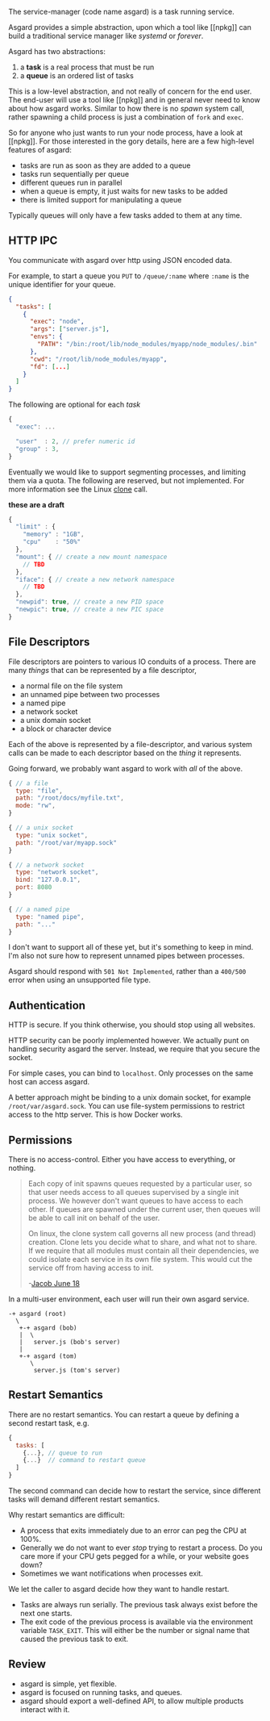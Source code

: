 The service-manager (code name asgard) is a task running service.

Asgard provides a simple abstraction, upon which a tool like [[npkg]] can build a traditional service manager like *systemd* or *forever*.

Asgard has two abstractions:

1. a **task** is a real process that must be run
2. a **queue** is an ordered list of tasks

This is a low-level abstraction, and not really of concern for the end user. The end-user will use a tool like [[npkg]] and in general never need to know about how asgard works. Similar to how there is no *spawn* system call, rather spawning a child process is just a combination of `fork` and `exec`.

So for anyone who just wants to run your node process, have a look at [[npkg]]. For those interested in the gory details, here are a few high-level features of asgard:

- tasks are run as soon as they are added to a queue
- tasks run sequentially per queue
- different queues run in parallel
- when a queue is empty, it just waits for new tasks to be added
- there is limited support for manipulating a queue

Typically queues will only have a few tasks added to them at any time.

## HTTP IPC

You communicate with asgard over http using JSON encoded data.

For example, to start a queue you `PUT` to `/queue/:name` where `:name` is the unique identifier for your queue.

```json
{
  "tasks": [
    {
      "exec": "node",
      "args": ["server.js"],
      "envs": {
        "PATH": "/bin:/root/lib/node_modules/myapp/node_modules/.bin"
      },
      "cwd": "/root/lib/node_modules/myapp",
      "fd": [...]
    }
  ]
}
```

The following are optional for each *task*

```javascript
{
  "exec": ...

  "user"  : 2, // prefer numeric id
  "group" : 3,
}
```

Eventually we would like to support segmenting processes, and limiting them via a quota.
The following are reserved, but not implemented.
For more information see the Linux [clone](http://linux.die.net/man/2/clone) call.

**these are a draft**

```javascript
{
  "limit" : {
    "memory" : "1GB",
    "cpu"    : "50%"
  },
  "mount": { // create a new mount namespace
    // TBD
  },
  "iface": { // create a new network namespace
    // TBD
  },
  "newpid": true, // create a new PID space
  "newpic": true, // create a new PIC space
}
```

## File Descriptors

File descriptors are pointers to various IO conduits of a process. There are many *things* that can be represented by a file descriptor,

- a normal file on the file system
- an unnamed pipe between two processes
- a named pipe
- a network socket
- a unix domain socket
- a block or character device

Each of the above is represented by a file-descriptor, and various system calls can be made to each descriptor based on the *thing* it represents.

Going forward, we probably want asgard to work with *all* of the above.

```javascript
{ // a file
  type: "file",
  path: "/root/docs/myfile.txt",
  mode: "rw",
}

{ // a unix socket
  type: "unix socket",
  path: "/root/var/myapp.sock"
}

{ // a network socket
  type: "network socket",
  bind: "127.0.0.1",
  port: 8080
}

{ // a named pipe
  type: "named pipe",
  path: "..."
}
```

I don't want to support all of these yet, but it's something to keep in mind. I'm also not sure how to represent unnamed pipes between processes.

Asgard should respond with `501 Not Implemented`, rather than a `400/500` error when using an unsupported file type.

## Authentication

HTTP is secure. If you think otherwise, you should stop using all websites.

HTTP security can be poorly implemented however. We actually punt on handling security asgard the server. Instead, we require that you secure the socket.

For simple cases, you can bind to `localhost`. Only processes on the same host can access asgard.

A better approach might be binding to a unix domain socket, for example `/root/var/asgard.sock`. You can use file-system permissions to restrict access to the http server. This is how Docker works.


## Permissions

There is no access-control. Either you have access to everything, or nothing.

> Each copy of init spawns queues requested by a particular user, so that user needs access to all queues supervised by a single init process. We however don't want queues to have access to each other. If queues are spawned under the current user, then queues will be able to call init on behalf of the user.
>
> On linux, the clone system call governs all new process (and thread) creation. Clone lets you decide what to share, and what not to share. If we require that all modules must contain all their dependencies, we could isolate each service in its own file system. This would cut the service off from having access to init.
>
> -[Jacob June 18](https://github.com/NodeOS/node-init/issues/3#issuecomment-46272433)

In a multi-user environment, each user will run their own asgard service.

```
-+ asgard (root)
  \
   +-+ asgard (bob)
   |  \
   |   server.js (bob's server)
   |
   +-+ asgard (tom)
      \
       server.js (tom's server)
```

## Restart Semantics

There are no restart semantics. You can restart a queue by defining a second restart task, e.g.

```javascript
{
  tasks: [
    {...}, // queue to run
    {...}  // command to restart queue
  ]
}
```

The second command can decide how to restart the service,
since different tasks will demand different restart semantics.

Why restart semantics are difficult:

- A process that exits immediately due to an error can peg the CPU at 100%.
- Generally we do not want to ever *stop* trying to restart a process.
  Do you care more if your CPU gets pegged for a while, or your website goes down?
- Sometimes we want notifications when processes exit.

We let the caller to asgard decide how they want to handle restart.

- Tasks are always run serially.
  The previous task always exist before the next one starts.
- The exit code of the previous process is available via the
  environment variable `TASK_EXIT`.
  This will either be the number or signal name that
  caused the previous task to exit.

## Review

- asgard is simple, yet flexible.
- asgard is focused on running tasks, and queues.
- asgard should export a well-defined API, to allow multiple products interact with it.
